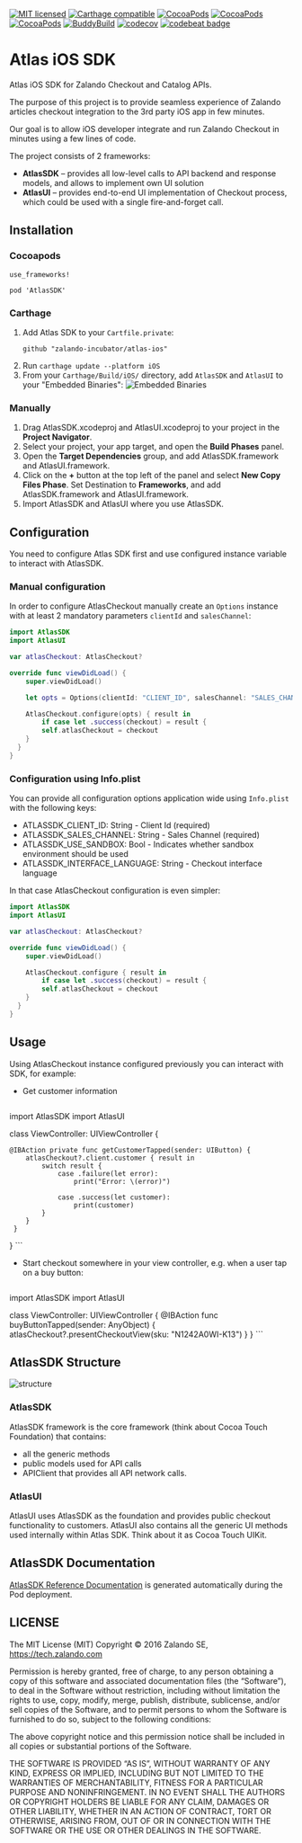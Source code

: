 [![MIT licensed](https://img.shields.io/badge/license-MIT-blue.svg)](https://raw.githubusercontent.com/zalando-incubator/atlas-ios/master/LICENSE)
[![Carthage compatible](https://img.shields.io/badge/Carthage-compatible-4BC51D.svg?style=flat)](https://github.com/Carthage/Carthage)
[![CocoaPods](https://img.shields.io/cocoapods/v/AtlasSDK.svg?maxAge=3600)](http://cocoadocs.org/docsets/AtlasSDK)
[![CocoaPods](https://img.shields.io/cocoapods/p/AtlasSDK.svg?maxAge=3600)](http://cocoadocs.org/docsets/AtlasSDK)
[![CocoaPods](https://img.shields.io/cocoapods/at/AtlasSDK.svg?maxAge=3600)](http://cocoadocs.org/docsets/AtlasSDK)
[![BuddyBuild](https://dashboard.buddybuild.com/api/statusImage?appID=57a305cb34a9450100595b71&branch=master&build=latest)](https://dashboard.buddybuild.com/apps/57a305cb34a9450100595b71/build/latest)
[![codecov](https://codecov.io/gh/zalando-incubator/atlas-ios/branch/master/graph/badge.svg)](https://codecov.io/gh/zalando-incubator/atlas-ios)
[![codebeat badge](https://codebeat.co/badges/85202868-c550-46c0-9423-f71467f0fabf)](https://codebeat.co/projects/github-com-zalando-incubator-atlas-ios)

# Atlas iOS SDK

Atlas iOS SDK for Zalando Checkout and Catalog APIs.

The purpose of this project is to provide seamless experience of Zalando
articles checkout integration to the 3rd party iOS app in few minutes.

Our goal is to allow iOS developer integrate and run Zalando Сheckout in
minutes using a few lines of code.

The project consists of 2 frameworks:

* __AtlasSDK__ – provides all low-level calls to API backend and response models,
and allows to implement own UI solution
* __AtlasUI__ – provides end-to-end UI implementation of Checkout process,
which could be used with a single fire-and-forget call.

## Installation

### Cocoapods

```
use_frameworks!

pod 'AtlasSDK'
```

### Carthage

1. Add Atlas SDK to your `Cartfile.private`:
	```
	github "zalando-incubator/atlas-ios"
	```
1. Run `carthage update --platform iOS`
1. From your `Carthage/Build/iOS/` directory, add `AtlasSDK` and `AtlasUI` to your "Embedded Binaries":
![Embedded Binaries](https://raw.githubusercontent.com/zalando-incubator/atlas-ios/master/Documentation/carthage-embed.png)

### Manually
1. Drag AtlasSDK.xcodeproj and AtlasUI.xcodeproj to your project in the __Project Navigator__.
1. Select your project, your app target, and open the __Build Phases__ panel.
1. Open the __Target Dependencies__ group, and add AtlasSDK.framework and AtlasUI.framework.
1. Click on the __+__ button at the top left of the panel and select __New Copy Files Phase__. Set Destination to __Frameworks__, and add AtlasSDK.framework and AtlasUI.framework.
1. Import AtlasSDK and AtlasUI where you use AtlasSDK.

## Configuration

You need to configure Atlas SDK first and use configured instance variable to interact with AtlasSDK.

### Manual configuration

In order to configure AtlasCheckout manually create an `Options` instance with at least 2 mandatory parameters `clientId` and `salesChannel`:

```swift
import AtlasSDK
import AtlasUI

var atlasCheckout: AtlasCheckout?

override func viewDidLoad() {
	super.viewDidLoad()

	let opts = Options(clientId: "CLIENT_ID", salesChannel: "SALES_CHANNEL")

	AtlasCheckout.configure(opts) { result in
		if case let .success(checkout) = result {
    	self.atlasCheckout = checkout
    }
  }
}
```

### Configuration using Info.plist

You can provide all configuration options application wide using `Info.plist` with the following keys:
- ATLASSDK_CLIENT_ID: String - Client Id (required)
- ATLASSDK_SALES_CHANNEL: String - Sales Channel (required)
- ATLASSDK_USE_SANDBOX: Bool - Indicates whether sandbox environment should be used
- ATLASSDK_INTERFACE_LANGUAGE: String - Checkout interface language

In that case AtlasCheckout configuration is even simpler:

```swift
import AtlasSDK
import AtlasUI

var atlasCheckout: AtlasCheckout?

override func viewDidLoad() {
	super.viewDidLoad()

	AtlasCheckout.configure { result in
		if case let .success(checkout) = result {
    	self.atlasCheckout = checkout
    }
  }
}
```

## Usage

Using AtlasCheckout instance configured previously you can interact with SDK, for example:

* Get customer information

    ```swift
import AtlasSDK
import AtlasUI

 class ViewController: UIViewController {

    @IBAction private func getCustomerTapped(sender: UIButton) {
        atlasCheckout?.client.customer { result in
            switch result {
                case .failure(let error):
                    print("Error: \(error)")

                case .success(let customer):
                    print(customer)
            }
        }
     }
}
    ```

* Start checkout somewhere in your view controller, e.g. when a user tap on a buy button:

    ```swift
import AtlasSDK
import AtlasUI

 class ViewController: UIViewController {
	@IBAction func buyButtonTapped(sender: AnyObject) {
      atlasCheckout?.presentCheckoutView(sku: "N1242A0WI-K13")
	}
}
    ```

## AtlasSDK Structure

![structure](https://raw.githubusercontent.com/zalando-incubator/atlas-ios/master/Documentation/AtlasSDK%20Structure.png)

### AtlasSDK

AtlasSDK framework is the core framework (think about Cocoa Touch Foundation) that contains:

* all the generic methods
* public models used for API calls
* APIClient that provides all API network calls.

### AtlasUI

AtlasUI uses AtlasSDK as the foundation and provides public checkout functionality to customers.
AtlasUI also contains all the generic UI methods used internally within Atlas SDK. Think about it as Cocoa Touch UIKit.

## AtlasSDK Documentation

[AtlasSDK Reference Documentation](http://cocoadocs.org/docsets/AtlasSDK) is generated automatically during the Pod deployment.

## LICENSE

The MIT License (MIT) Copyright © 2016 Zalando SE, https://tech.zalando.com

Permission is hereby granted, free of charge, to any person obtaining a copy of
this software and associated documentation files (the “Software”), to deal in
the Software without restriction, including without limitation the rights to
use, copy, modify, merge, publish, distribute, sublicense, and/or sell copies
of the Software, and to permit persons to whom the Software is furnished to do
so, subject to the following conditions:

The above copyright notice and this permission notice shall be included in all
copies or substantial portions of the Software.

THE SOFTWARE IS PROVIDED “AS IS”, WITHOUT WARRANTY OF ANY KIND, EXPRESS OR
IMPLIED, INCLUDING BUT NOT LIMITED TO THE WARRANTIES OF MERCHANTABILITY,
FITNESS FOR A PARTICULAR PURPOSE AND NONINFRINGEMENT. IN NO EVENT SHALL THE
AUTHORS OR COPYRIGHT HOLDERS BE LIABLE FOR ANY CLAIM, DAMAGES OR OTHER
LIABILITY, WHETHER IN AN ACTION OF CONTRACT, TORT OR OTHERWISE, ARISING FROM,
OUT OF OR IN CONNECTION WITH THE SOFTWARE OR THE USE OR OTHER DEALINGS IN THE
SOFTWARE.
